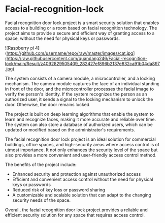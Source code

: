# Facial-recognition-lock
Facial recognition door lock project is a smart security solution that enables access to a building or a room based on facial recognition technology.
The project aims to provide a secure and efficient way of granting access to a space, without the need for physical keys or passwords.

![Raspberry pi 4](https://github.com/username/repo/raw/master/images/cat.jpg](https://raw.githubusercontent.com/quandang246/Facial-recognition-lock/main/Result/z4092829505409_282427ef896b2137e832ca91b04da897.jpg)

The system consists of a camera module, a microcontroller, and a locking mechanism. The camera module captures the face of an individual standing in front of the door, and the microcontroller processes the facial image to verify the person's identity. If the system recognizes the person as an authorized user, it sends a signal to the locking mechanism to unlock the door. Otherwise, the door remains locked.

The project is built on deep learning algorithms that enable the system to learn and recognize faces, making it more accurate and reliable over time. The system can also store a database of authorized users, which can be updated or modified based on the administrator's requirements.

The facial recognition door lock project is an ideal solution for commercial buildings, office spaces, and high-security areas where access control is of utmost importance. It not only enhances the security level of the space but also provides a more convenient and user-friendly access control method.

The benefits of the project include:
- Enhanced security and protection against unauthorized access
- Efficient and convenient access control without the need for physical keys or passwords
- Reduced risk of key loss or password sharing
- A customizable and scalable solution that can adapt to the changing security needs of the space.

Overall, the facial recognition door lock project provides a reliable and efficient security solution for any space that requires access control.

